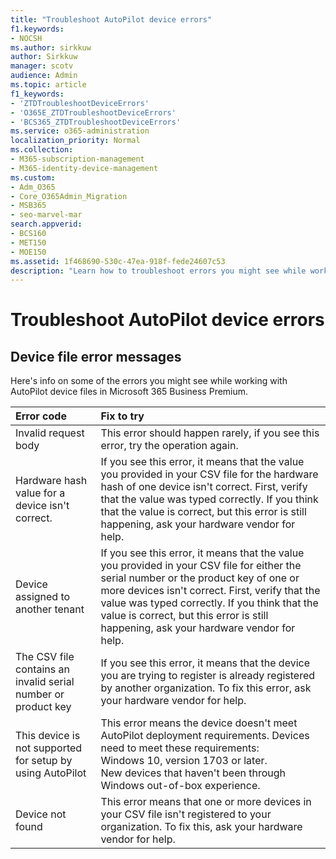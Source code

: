 ```yaml
---
title: "Troubleshoot AutoPilot device errors"
f1.keywords:
- NOCSH
ms.author: sirkkuw
author: Sirkkuw
manager: scotv
audience: Admin
ms.topic: article
f1_keywords:
- 'ZTDTroubleshootDeviceErrors'
- 'O365E_ZTDTroubleshootDeviceErrors'
- 'BCS365_ZTDTroubleshootDeviceErrors'
ms.service: o365-administration
localization_priority: Normal
ms.collection: 
- M365-subscription-management
- M365-identity-device-management 
ms.custom:
- Adm_O365
- Core_O365Admin_Migration
- MSB365
- seo-marvel-mar
search.appverid:
- BCS160
- MET150
- MOE150
ms.assetid: 1f468690-530c-47ea-918f-fede24607c53
description: "Learn how to troubleshoot errors you might see while working with AutoPilot device files in Microsoft 365 Business Premium."
---
```


# Troubleshoot AutoPilot device errors

## Device file error messages

Here's info on some of the errors you might see while working with AutoPilot device files in Microsoft 365 Business Premium. 
  
|**Error code**|**Fix to try**|
|:-----|:-----|
|Invalid request body  <br/> |This error should happen rarely, if you see this error, try the operation again.  <br/> |
|Hardware hash value for a device isn't correct.  <br/> |If you see this error, it means that the value you provided in your CSV file for the hardware hash of one device isn't correct. First, verify that the value was typed correctly. If you think that the value is correct, but this error is still happening, ask your hardware vendor for help.  <br/> |
|Device assigned to another tenant  <br/> |If you see this error, it means that the value you provided in your CSV file for either the serial number or the product key of one or more devices isn't correct. First, verify that the value was typed correctly. If you think that the value is correct, but this error is still happening, ask your hardware vendor for help.  <br/> |
|The CSV file contains an invalid serial number or product key  <br/> |If you see this error, it means that the device you are trying to register is already registered by another organization. To fix this error, ask your hardware vendor for help.  <br/> |
|This device is not supported for setup by using AutoPilot  <br/> | This error means the device doesn't meet AutoPilot deployment requirements. Devices need to meet these requirements:  <br/>  Windows 10, version 1703 or later.  <br/>  New devices that haven't been through Windows out-of-box experience.  <br/> |
|Device not found  <br/> |This error means that one or more devices in your CSV file isn't registered to your organization. To fix this, ask your hardware vendor for help.  <br/> |
